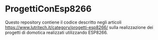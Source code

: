 # ProgettiConEsp8266
Questo repository contiene il codice descritto negli articoli https://www.lutritech.it/category/progetti-esp8266/ 
sulla realizzazione dei progetti di domotica realizzati utilizzando ESP8266.
